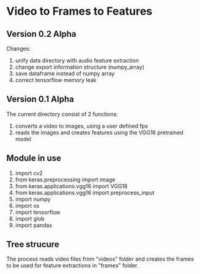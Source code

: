 # Video to Frames to Features

## Version 0.2 Alpha
Changes:
1. unify data directory with audio feature extraction
2. change export information structure (numpy_array)
3. save dataframe instead of numpy array
4. correct tensorflow memory leak

## Version 0.1 Alpha
The current directory consist of 2 functions:
1. converts a video to images, using a user defined fps
2. reads the images and creates features using the VGG16 pretrained model

## Module in use
1. import cv2
2. from keras.preprocessing import image
3. from keras.applications.vgg16 import VGG16
4. from keras.applications.vgg16 import preprocess_input
5. import numpy
6. import os
7. import tensorflow 
8. import glob
9. import pandas

## Tree strucure
The process reads video files from "videos" folder and creates
the frames to be used for feature extractions in "frames" folder.
